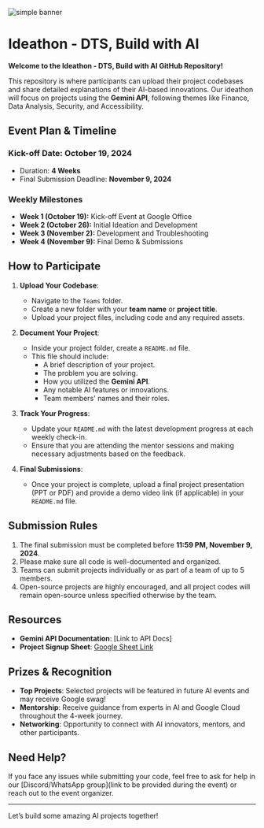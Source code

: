 ![simple banner](https://github.com/user-attachments/assets/a1646561-7995-4ffe-b9c1-18c4393c0038)

# Ideathon - DTS, Build with AI

**Welcome to the Ideathon - DTS, Build with AI GitHub Repository!**

This repository is where participants can upload their project codebases and share detailed explanations of their AI-based innovations. Our ideathon will focus on projects using the **Gemini API**, following themes like Finance, Data Analysis, Security, and Accessibility.

## Event Plan & Timeline

### Kick-off Date: **October 19, 2024**
- Duration: **4 Weeks**
- Final Submission Deadline: **November 9, 2024**
  
### Weekly Milestones
- **Week 1 (October 19):** Kick-off Event at Google Office
- **Week 2 (October 26):** Initial Ideation and Development
- **Week 3 (November 2):** Development and Troubleshooting
- **Week 4 (November 9):** Final Demo & Submissions

## How to Participate

1. **Upload Your Codebase**:
   - Navigate to the `Teams` folder.
   - Create a new folder with your **team name** or **project title**.
   - Upload your project files, including code and any required assets.
   
2. **Document Your Project**:
   - Inside your project folder, create a `README.md` file.
   - This file should include:
     - A brief description of your project.
     - The problem you are solving.
     - How you utilized the **Gemini API**.
     - Any notable AI features or innovations.
     - Team members' names and their roles.

3. **Track Your Progress**:
   - Update your `README.md` with the latest development progress at each weekly check-in.
   - Ensure that you are attending the mentor sessions and making necessary adjustments based on the feedback.

4. **Final Submissions**:
   - Once your project is complete, upload a final project presentation (PPT or PDF) and provide a demo video link (if applicable) in your `README.md` file.

## Submission Rules

1. The final submission must be completed before **11:59 PM, November 9, 2024**.
2. Please make sure all code is well-documented and organized.
3. Teams can submit projects individually or as part of a team of up to 5 members.
4. Open-source projects are highly encouraged, and all project codes will remain open-source unless specified otherwise by the team.

## Resources

- **Gemini API Documentation**: [Link to API Docs]
- **Project Signup Sheet**: [Google Sheet Link](https://docs.google.com/spreadsheets/d/1CKk5nGu9Vj1Ax5xHM5WPiq8Lu7hkRwid8V5CK2OeUSI/edit?gid=0#gid=0)

## Prizes & Recognition

- **Top Projects**: Selected projects will be featured in future AI events and may receive Google swag!
- **Mentorship**: Receive guidance from experts in AI and Google Cloud throughout the 4-week journey.
- **Networking**: Opportunity to connect with AI innovators, mentors, and other participants.

## Need Help?

If you face any issues while submitting your code, feel free to ask for help in our [Discord/WhatsApp group](link to be provided during the event) or reach out to the event organizer.

---

Let’s build some amazing AI projects together!
